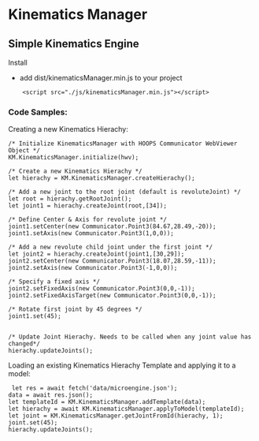# Kinematics Manager

## Simple Kinematics Engine

Install
* add dist/kinematicsManager.min.js to your project
```
    <script src="./js/kinematicsManager.min.js"></script>
```

### Code Samples:

Creating a new Kinematics Hierachy:

```
/* Initialize KinematicsManager with HOOPS Communicator WebViewer Object */
KM.KinematicsManager.initialize(hwv);   

/* Create a new Kinematics Hierachy */
let hierachy = KM.KinematicsManager.createHierachy();

/* Add a new joint to the root joint (default is revoluteJoint) */
let root = hierachy.getRootJoint();
let joint1 = hierachy.createJoint(root,[34]);                 

/* Define Center & Axis for revolute joint */
joint1.setCenter(new Communicator.Point3(84.67,28.49,-20));
joint1.setAxis(new Communicator.Point3(1,0,0));

/* Add a new revolute child joint under the first joint */
let joint2 = hierachy.createJoint(joint1,[30,29]);                 
joint2.setCenter(new Communicator.Point3(18.07,28.59,-11));
joint2.setAxis(new Communicator.Point3(-1,0,0));

/* Specify a fixed axis */
joint2.setFixedAxis(new Communicator.Point3(0,0,-1));
joint2.setFixedAxisTarget(new Communicator.Point3(0,0,-1));

/* Rotate first joint by 45 degrees */
joint1.set(45);


/* Update Joint Hierachy. Needs to be called when any joint value has changed*/
hierachy.updateJoints();   
```



Loading an existing Kinematics Hierachy Template and applying it to a model:

```
 let res = await fetch('data/microengine.json');
data = await res.json();
let templateId = KM.KinematicsManager.addTemplate(data);
let hierachy = await KM.KinematicsManager.applyToModel(templateId);
let joint = KM.KinematicsManager.getJointFromId(hierachy, 1);
joint.set(45);
hierachy.updateJoints();
```                